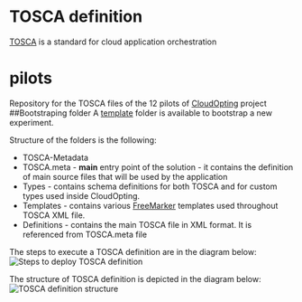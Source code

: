 # TOSCA definition
[TOSCA](https://www.oasis-open.org/committees/tosca/) is a standard for cloud application orchestration
# pilots
Repository for the TOSCA files of the 12 pilots of [CloudOpting](http://www.cloudopting.eu/) project
##Bootstraping folder
A [template](https://github.com/CloudOpting/pilots/tree/master/template) folder is available to bootstrap a new experiment.

Structure of the folders is the following:
 - TOSCA-Metadata
  - TOSCA.meta - **main** entry point of the solution - it contains the definition of main source files that will be used by the application
 - Types - contains schema definitions for both TOSCA and for custom types used inside CloudOpting.
 - Templates - contains various [FreeMarker](http://freemarker.org/) templates used throughout TOSCA XML file.
 - Definitions - contains the main TOSCA file in XML format. It is referenced from TOSCA.meta file

 
The steps to execute a TOSCA definition are in the diagram below:
![Steps to deploy TOSCA definition](https://raw.githubusercontent.com/CloudOpting/pilots/master/documentation/TOSCA%20Deployment%20steps.png)

The structure of TOSCA definition is depicted in the diagram below:
![TOSCA definition structure](https://raw.githubusercontent.com/CloudOpting/pilots/master/documentation/TOSCA%20folder%20content.png)
